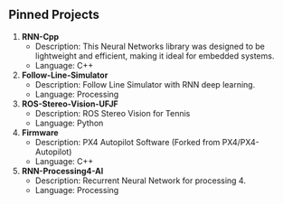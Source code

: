 ## Pinned Projects

1.  **RNN-Cpp**
    *   Description: This Neural Networks library was designed to be lightweight and efficient, making it ideal for embedded systems.
    *   Language: C++
2.  **Follow-Line-Simulator**
    *   Description: Follow Line Simulator with RNN deep learning.
    *   Language: Processing
3.  **ROS-Stereo-Vision-UFJF**
    *   Description: ROS Stereo Vision for Tennis
    *   Language: Python
4.  **Firmware**
    *   Description: PX4 Autopilot Software (Forked from PX4/PX4-Autopilot)
    *   Language: C++
5.  **RNN-Processing4-AI**
    *   Description: Recurrent Neural Network for processing 4.
    *   Language: Processing

